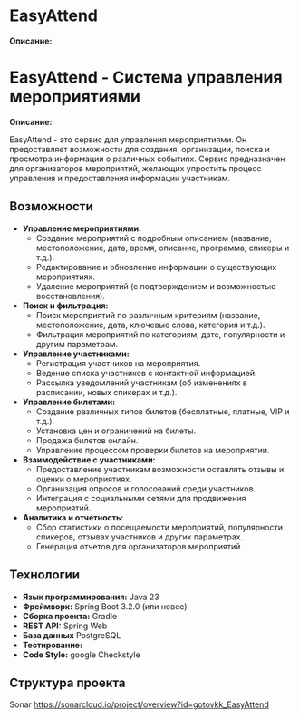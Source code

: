 # EasyAttend

**Описание:**

# EasyAttend - Система управления мероприятиями

**Описание:**

EasyAttend - это сервис для управления мероприятиями. Он предоставляет возможности для создания, организации, поиска и просмотра информации о различных событиях. Сервис предназначен для организаторов мероприятий, желающих упростить процесс управления и предоставления информации участникам.

## Возможности

*   **Управление мероприятиями:**
    *   Создание мероприятий с подробным описанием (название, местоположение, дата, время, описание, программа, спикеры и т.д.).
    *   Редактирование и обновление информации о существующих мероприятиях.
    *   Удаление мероприятий (с подтверждением и возможностью восстановления).
*   **Поиск и фильтрация:**
    *   Поиск мероприятий по различным критериям (название, местоположение, дата, ключевые слова, категория и т.д.).
    *   Фильтрация мероприятий по категориям, дате, популярности и другим параметрам.
*   **Управление участниками:**
    *   Регистрация участников на мероприятия.
    *   Ведение списка участников с контактной информацией.
    *   Рассылка уведомлений участникам (об изменениях в расписании, новых спикерах и т.д.).
*   **Управление билетами:**
    *   Создание различных типов билетов (бесплатные, платные, VIP и т.д.).
    *   Установка цен и ограничений на билеты.
    *   Продажа билетов онлайн.
    *   Управление процессом проверки билетов на мероприятии.
*   **Взаимодействие с участниками:**
    *   Предоставление участникам возможности оставлять отзывы и оценки о мероприятиях.
    *   Организация опросов и голосований среди участников.
    *   Интеграция с социальными сетями для продвижения мероприятий.
*   **Аналитика и отчетность:**
    *   Сбор статистики о посещаемости мероприятий, популярности спикеров, отзывах участников и других параметрах.
    *   Генерация отчетов для организаторов мероприятий.

## Технологии

*   **Язык программирования:** Java 23
*   **Фреймворк:** Spring Boot 3.2.0 (или новее)
*   **Сборка проекта:** Gradle
*   **REST API:** Spring Web
*   **База данных** PostgreSQL 
*   **Тестирование:** 
*   **Code Style:** google Checkstyle

## Структура проекта

Sonar
https://sonarcloud.io/project/overview?id=gotovkk_EasyAttend
